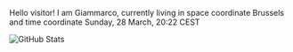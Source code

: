 Hello visitor! I am Giammarco, currently living in space coordinate Brussels and time coordinate Sunday, 28 March, 20:22 CEST

![GitHub Stats](https://github-readme-stats.vercel.app/api?username=grcasanova)
